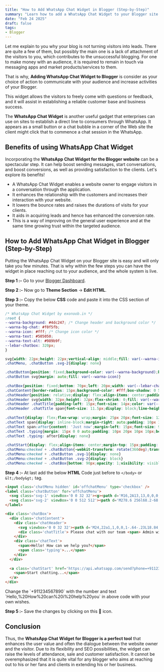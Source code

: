 ```yaml
---
title: "How to Add WhatsApp Chat Widget in Blogger (Step-by-Step)"
summary: "Learn how to add a WhatsApp Chat Widget to your Blogger site. Boost engagement, increase conversions, and improve customer support easily."
date: "Feb 24 2025"
draft: false
tags:
- Blogger
---
```


Let me explain to you why your blog is not turning visitors into leads. There are quite a few of them, but possibly the main one is a lack of attachment of the visitors to you, which contributes to the unsuccessful blogging. For one to make money with an audience, it is required to remain in touch via messaging apps and market products/services to them. 

That is why, **Adding WhatsApp Chat Widget to Blogger** is consider as your choice of action to communicate with your audience and increase activities of your Blogger. 

This widget allows the visitors to freely come with questions or feedback, and it will assist in establishing a reliable customer base and business success.

The **WhatsApp Chat Widget** is another useful gadget that enterprises can use on sites to establish a direct line to consumers through WhatsApp. It appears as a small button or a chat bubble in a corner of the Web site the client might click that to commence a chat session in the WhatsApp.

## Benefits of using WhatsApp Chat Widget

Incorporating the **WhatsApp Chat Widget for the Blogger website** can be a spectacular step. It can help boost sending messages, start conversations, and boost conversions, as well as providing satisfaction to the clients. Let's explore its benefits!

- A WhatsApp Chat Widget enables a website owner to engage visitors in a conversation through the application.
- It enhances the relationship with the customers and increases their interaction with your website.
- It lowers the bounce rates and raises the durations of visits for your clients.
- It aids in acquiring leads and hence has enhanced the conversion rate.
- This is a way of improving on the general user experience and at the same time growing trust within the targeted audience.

## How to Add WhatsApp Chat Widget in Blogger (Step-by-Step)

Putting the WhatsApp Chat Widget on your Blogger site is easy and will only take you few minutes. That is why within the few steps you can have the widget in place reaching out to your audience, and the whole system is live. 

**Step 1 :-** Go to your [Blogger Dashboard](https://www.blogger.com/).

**Step 2 :-** Now go to **Theme Section** -> **Edit HTML**.

**Step 3 :-** Copy the below **CSS** code and paste it into the CSS section of your theme.

```css
/* WhatsApp Chat Widget by exonoob.in */
:root {
--warna-background: #4dc247; /* Change header and background color */
--warna-bg-chat: #f0f5fb;
--warna-icon: #fff; /* Change icon color */
--warna-text: #505050;
--warna-text-alt: #989b9f;
--lebar-chatbox: 320px;
}

svg{width: 22px;height: 22px;vertical-align: middle;fill: var(--warna-icon)}
.chatMenu, .chatButton .svg-2{display: none}

.chatButton{position: fixed;background-color: var(--warna-background);bottom: 20px;left: 20px;border-radius: 50px;z-index: 20;overflow: hidden;display: flex;align-items: center;justify-content: center;width: 50px;height: 50px;-webkit-transition: all .2s ease-out;transition: all .2s ease-out}
.chatButton svg{margin: auto;fill: var(--warna-icon)}
  
.chatBox{position: fixed;bottom: 70px;left: 20px;width: var(--lebar-chatbox);-webkit-transition: all .2s ease-out;transition: all .2s ease-out;z-index: 21;opacity: 0;visibility: hidden;line-height: normal}
.chatContent{border-radius: 15px;background-color: #fff;box-shadow: 0 5px 15px 0 rgba(0,0,0,.05);overflow: hidden}
.chatHeader{position: relative;display: flex;align-items: center;padding: 15px 20px;background-color: var(--warna-background);overflow: hidden}
.chatHeader svg{width: 32px;height: 32px;flex-shrink: 0;fill: var(--warna-icon)}
.chatHeader .chatTitle{padding-left: 15px;font-size: 14px;color: var(--warna-icon)}
.chatHeader .chatTitle span{font-size: 11.5px;display: block;line-height: 1.58em}
  
.chatText{display: flex;flex-wrap: wrap;margin: 25px 20px;font-size: 12px;color: var(--warna-text)}
.chatText span{display: inline-block;margin-right: auto;padding: 10px 10px 10px 20px;background-color: var(--warna-bg-chat);border-radius: 3px 15px 15px}
.chatText span:after{content: 'Just now';margin-left: 15px;font-size: 9px;color: var(--warna-text-alt)}
.chatText .typing{margin: 15px 0 0 auto;padding: 10px 20px 10px 10px;border-radius: 15px 3px 15px 15px}
.chatText .typing: after{display: none}
  
.chatStart{display: flex;align-items: center;margin-top: 15px;padding: 18px 20px;border-radius: 10px;background-color: #fff;overflow: hidden;font-size: 12px;color: var(--warna-text)}
.chatMenu:checked + .chatButton{-webkit-transform: rotate(360deg);transform: rotate(360deg)}
.chatMenu:checked + .chatButton .svg-1{display: none}
.chatMenu:checked + .chatButton .svg-2{display: block}
.chatMenu:checked ~ .chatBox{bottom: 90px;opacity: 1;visibility: visible}
```

**Step 4 :-** At last add the below **HTML** Code just before to `</body>` or `&lt;/body&gt;` tag.

```html
<input class='chatMenu hidden' id='offchatMenu' type='checkbox' />
<label class='chatButton' for='offchatMenu'>
  <svg class='svg-1' viewBox='0 0 32 32'><g><path d='M16,2A13,13,0,0,0,8,25.23V29a1,1,0,0,0,.51.87A1,1,0,0,0,9,30a1,1,0,0,0,.51-.14l3.65-2.19A12.64,12.64,0,0,0,16,28,13,13,0,0,0,16,2Zm0,24a11.13,11.13,0,0,1-2.76-.36,1,1,0,0,0-.76.11L10,27.23v-2.5a1,1,0,0,0-.42-.81A11,11,0,1,1,16,26Z'></path><path d='M19.86,15.18a1.9,1.9,0,0,0-2.64,0l-.09.09-1.4-1.4.09-.09a1.86,1.86,0,0,0,0-2.64L14.23,9.55a1.9,1.9,0,0,0-2.64,0l-.8.79a3.56,3.56,0,0,0-.5,3.76,10.64,10.64,0,0,0,2.62,4A8.7,8.7,0,0,0,18.56,21a2.92,2.92,0,0,0,2.1-.79l.79-.8a1.86,1.86,0,0,0,0-2.64Zm-.62,3.61c-.57.58-2.78,0-4.92-2.11a8.88,8.88,0,0,1-2.13-3.21c-.26-.79-.25-1.44,0-1.71l.7-.7,1.4,1.4-.7.7a1,1,0,0,0,0,1.41l2.82,2.82a1,1,0,0,0,1.41,0l.7-.7,1.4,1.4Z'></path></g></svg>
  <svg class='svg-2' viewBox='0 0 512 512'><path d='M278.6 256l68.2-68.2c6.2-6.2 6.2-16.4 0-22.6-6.2-6.2-16.4-6.2-22.6 0L256 233.4l-68.2-68.2c-6.2-6.2-16.4-6.2-22.6 0-3.1 3.1-4.7 7.2-4.7 11.3 0 4.1 1.6 8.2 4.7 11.3l68.2 68.2-68.2 68.2c-3.1 3.1-4.7 7.2-4.7 11.3 0 4.1 1.6 8.2 4.7 11.3 6.2 6.2 16.4 6.2 22.6 0l68.2-68.2 68.2 68.2c6.2 6.2 16.4 6.2 22.6 0 6.2-6.2 6.2-16.4 0-22.6L278.6 256z'></path></svg>
</label>

<div class='chatBox'>
  <div class='chatContent'>
    <div class='chatHeader'>
      <svg viewbox='0 0 32 32'><path d='M24,22a1,1,0,0,1-.64-.23L18.84,18H17A8,8,0,0,1,17,2h6a8,8,0,0,1,2,15.74V21a1,1,0,0,1-.58.91A1,1,0,0,1,24,22ZM17,4a6,6,0,0,0,0,12h2.2a1,1,0,0,1,.64.23L23,18.86V16.92a1,1,0,0,1,.86-1A6,6,0,0,0,23,4Z'></path><rect height='2' width='2' x='19' y='9'></rect><rect height='2' width='2' x='14' y='9'></rect><rect height='2' width='2' x='24' y='9'></rect><path d='M8,30a1,1,0,0,1-.42-.09A1,1,0,0,1,7,29V25.74a8,8,0,0,1-1.28-15,1,1,0,1,1,.82,1.82,6,6,0,0,0,1.6,11.4,1,1,0,0,1,.86,1v1.94l3.16-2.63A1,1,0,0,1,12.8,24H15a5.94,5.94,0,0,0,4.29-1.82,1,1,0,0,1,1.44,1.4A8,8,0,0,1,15,26H13.16L8.64,29.77A1,1,0,0,1,8,30Z'></path></svg>
      <div class='chatTitle'> Please chat with our team <span> Admin will reply in few minutes</span></div>
    </div>
    <div class='chatText'>
      <span>Hello! How can we help you?</span>
      <span class='typing'>...</span>
    </div>
  </div>
  
  <a class='chatStart' href='https://api.whatsapp.com/send?phone=+911234567890&text=Hello,%20How%20can%20i%20help%20you' rel='nofollow noreferrer' target='_blank'>
    <span>Start chatting...</span>        
  </a>
</div>
```

<p class="note wr">Change the `+911234567890` with the number and text `Hello,%20How%20can%20i%20help%20you` in above code with your own wishes.</p>

**Step 5 :-** Save the changes by clicking on this 💾 icon.

## Conclusion

Thus, the **WhatsApp Chat Widget for Blogger is a perfect tool** that enhances the user value and often the dialogue between the website owner and the visitor. Due to its flexibility and SEO possibilities, the widget can raise the levels of attendance, sale and customer satisfaction. It cannot be overemphasized that it is quite vital for any blogger who aims at reaching out to his or her fans and clients in extending his or her business.
